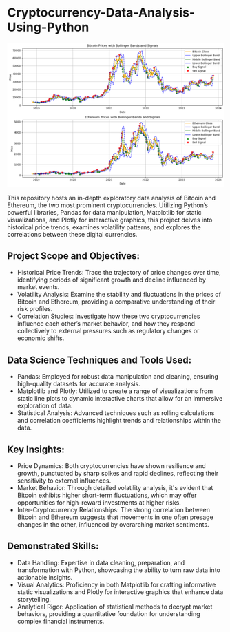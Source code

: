 # Cryptocurrency-Data-Analysis-Using-Python
![alt text](https://github.com/myselfadib/Cryptocurrency-Data-Analysis-Using-Python/blob/main/Crypto%20Currency%20Trends.png)

This repository hosts an in-depth exploratory data analysis of Bitcoin and Ethereum, the two most prominent cryptocurrencies. Utilizing Python’s powerful libraries, Pandas for data manipulation, Matplotlib for static visualizations, and Plotly for interactive graphics, this project delves into historical price trends, examines volatility patterns, and explores the correlations between these digital currencies.

## Project Scope and Objectives:

- Historical Price Trends: Trace the trajectory of price changes over time, identifying periods of significant growth and decline influenced by market events.
- Volatility Analysis: Examine the stability and fluctuations in the prices of Bitcoin and Ethereum, providing a comparative understanding of their risk profiles.
- Correlation Studies: Investigate how these two cryptocurrencies influence each other’s market behavior, and how they respond collectively to external pressures such as regulatory changes or economic shifts.

## Data Science Techniques and Tools Used:

- Pandas: Employed for robust data manipulation and cleaning, ensuring high-quality datasets for accurate analysis.
- Matplotlib and Plotly: Utilized to create a range of visualizations from static line plots to dynamic interactive charts that allow for an immersive exploration of data.
- Statistical Analysis: Advanced techniques such as rolling calculations and correlation coefficients highlight trends and relationships within the data.

## Key Insights:

- Price Dynamics: Both cryptocurrencies have shown resilience and growth, punctuated by sharp spikes and rapid declines, reflecting their sensitivity to external influences.
- Market Behavior: Through detailed volatility analysis, it's evident that Bitcoin exhibits higher short-term fluctuations, which may offer opportunities for high-reward investments at higher risks.
- Inter-Cryptocurrency Relationships: The strong correlation between Bitcoin and Ethereum suggests that movements in one often presage changes in the other, influenced by overarching market sentiments.

## Demonstrated Skills:

- Data Handling: Expertise in data cleaning, preparation, and transformation with Python, showcasing the ability to turn raw data into actionable insights.
- Visual Analytics: Proficiency in both Matplotlib for crafting informative static visualizations and Plotly for interactive graphics that enhance data storytelling.
- Analytical Rigor: Application of statistical methods to decrypt market behaviors, providing a quantitative foundation for understanding complex financial instruments.
